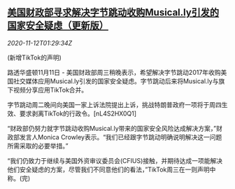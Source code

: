 <!--1605151395000-->
[美国财政部寻求解决字节跳动收购Musical.ly引发的国家安全疑虑（更新版）](https://cn.reuters.com/article/us-treasury-department-bytedance-1112-idCNKBS27S04Z)
------

<div><i>2020-11-12T01:29:34Z</i></div><p>(新增TikTok的声明)</p><p>路透华盛顿11月11日 - 美国财政部周三稍晚表示，希望解决字节跳动2017年收购美国社交媒体应用Musical.ly引发的国家安全疑虑。字节跳动后来将Musical.ly与旗下视频分享应用TikTok合并。</p><p>字节跳动周二晚间向美国一家上诉法院提出上诉，挑战特朗普政府一项将于周四生效、要求剥离TikTok的行政令。[nL4S2HX0Q1]</p><p>“财政部仍努力就字节跳动收购Musical.ly带来的国家安全风险达成解决方案，”财政部发言人Monica Crowley表示。“我们已经跟字节跳动明确说明解决这一问题所需采取的必要举措。”</p><p>“我们仍致力于继续与美国外资审议委员会(CFIUS)接触，并期待达成一项能解决他们安全疑虑的方案，尽管我们不同意他们的看法，”TikTok周三在一则声明中称。(完)</p>
